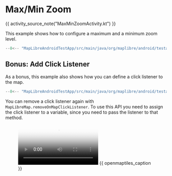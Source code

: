 # Max/Min Zoom

{{ activity_source_note("MaxMinZoomActivity.kt") }}

This example shows how to configure a maximum and a minimum zoom level.

```kotlin
--8<-- "MapLibreAndroidTestApp/src/main/java/org/maplibre/android/testapp/activity/camera/MaxMinZoomActivity.kt:zoomPreference"
```

## Bonus: Add Click Listener

As a bonus, this example also shows how you can define a click listener to the map.

```kotlin
--8<-- "MapLibreAndroidTestApp/src/main/java/org/maplibre/android/testapp/activity/camera/MaxMinZoomActivity.kt:addOnMapClickListener"
```

You can remove a click listener again with `MapLibreMap.removeOnMapClickListener`. To use this API you need to assign the click listener to a variable, since you need to pass the listener to that method.

<figure markdown="span">
  <video controls width="250" poster="https://dwxvn1oqw6mkc.cloudfront.net/android-documentation-resources/max_min_zoom_thumbnail.jpg">
    <source src="https://dwxvn1oqw6mkc.cloudfront.net/android-documentation-resources/max_min_zoom.mp4" />
  </video>
  {{ openmaptiles_caption }}
</figure>


